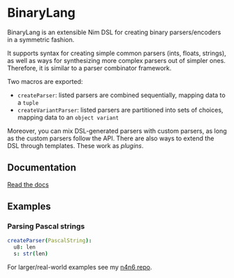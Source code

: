 # BinaryLang
BinaryLang is an extensible Nim DSL for creating binary parsers/encoders in a
symmetric fashion.

It supports syntax for creating simple common parsers (ints, floats, strings),
as well as ways for synthesizing more complex parsers out of simpler ones.
Therefore, it is similar to a parser combinator framework.

Two macros are exported:
- `createParser`: listed parsers are combined sequentially, mapping data to a `tuple`
- `createVariantParser`: listed parsers are partitioned into sets of choices, mapping data to an `object variant`

Moreover, you can mix DSL-generated parsers with custom parsers, as long as the
custom parsers follow the API. There are also ways to extend the DSL through templates. These work as
*plugins*.

## Documentation
[Read the docs](https://sealmove.github.io/binarylang/)

## Examples
### Parsing Pascal strings
```nim
createParser(PascalString):
  u8: len
  s: str(len)
```

For larger/real-world examples see my [n4n6 repo](https://github.com/sealmove/n4n6).